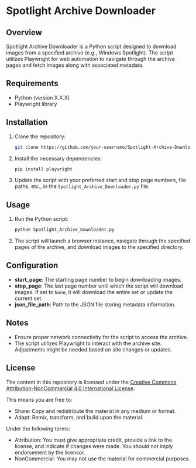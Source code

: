 # Spotlight Archive Downloader

## Overview

Spotlight Archive Downloader is a Python script designed to download images from a specified archive (e.g., Windows Spotlight). The script utilizes Playwright for web automation to navigate through the archive pages and fetch images along with associated metadata.

## Requirements

- Python (version X.X.X)
- Playwright library

## Installation

1. Clone the repository:

    ```bash
    git clone https://github.com/your-username/Spotlight-Archive-Downloader.git
    ```

2. Install the necessary dependencies:

    ```bash
    pip install playwright
    ```

3. Update the script with your preferred start and stop page numbers, file paths, etc., in the `Spotlight_Archive_Downloader.py` file.

## Usage

1. Run the Python script:

    ```bash
    python Spotlight_Archive_Downloader.py
    ```

2. The script will launch a browser instance, navigate through the specified pages of the archive, and download images to the specified directory.

## Configuration

- **start_page**: The starting page number to begin downloading images.
- **stop_page**: The last page number until which the script will download images. If set to `None`, it will download the entire set or update the current set.
- **json_file_path**: Path to the JSON file storing metadata information.

## Notes

- Ensure proper network connectivity for the script to access the archive.
- The script utilizes Playwright to interact with the archive site. Adjustments might be needed based on site changes or updates.

## License

The content in this repository is licensed under the [Creative Commons Attribution-NonCommercial 4.0 International License](https://creativecommons.org/licenses/by-nc/4.0/legalcode).

This means you are free to:
- Share: Copy and redistribute the material in any medium or format.
- Adapt: Remix, transform, and build upon the material.

Under the following terms:
- Attribution: You must give appropriate credit, provide a link to the license, and indicate if changes were made. You should not imply endorsement by the licensor.
- NonCommercial: You may not use the material for commercial purposes.
